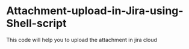 # Attachment-upload-in-Jira-using-Shell-script
This code will help you to upload the attachment in jira cloud
